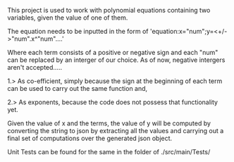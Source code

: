 This project is used to work with polynomial equations containing two variables, given the value of one of them.

The equation needs to be inputted in the form of 'equation:x="num";y=<+/->"num".x^"num"....'

Where each term consists of a positive or negative sign and each "num" can be replaced by an interger of our choice. As of now, negative intergers aren't accepted.....


1.> As co-efficient, simply because the sign at the beginning of each term can be used to carry out the same function and,

2.> As exponents, because the code does not possess that functionality yet.


Given the value of x and the terms, the value of y will be computed by converting the string to json by extracting all the values and carrying out a final set of computations over the generated json object.

Unit Tests can be found for the same in the folder of ./src/main/Tests/

